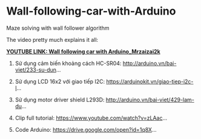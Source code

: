 # Wall-following-car-with-Arduino
Maze solving with wall follower algorithm 

The video pretty much explains it all:

[**YOUTUBE LINK: Wall following car with Arduino_Mrzaizai2k**](https://www.youtube.com/watch?v=ztjC2I54o4M&list=PLwPBf6q2CQ-btTIgsZXhBJY6vKkSxBtxv)

1. Sử dụng cảm biến khoảng cách HC-SR04: http://arduino.vn/bai-viet/233-su-dun...

2. Sử dụng LCD 16x2 với giao tiếp I2C: https://arduinokit.vn/giao-tiep-i2c-l...

3. Sử dụng motor driver shield L293D: http://arduino.vn/bai-viet/429-lam-du...

4. Clip full tutorial: https://www.youtube.com/watch?v=zLAac... 

5. Code Arduino: https://drive.google.com/open?id=1q8X...
